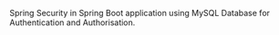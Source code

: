 Spring Security in Spring Boot application using MySQL Database for Authentication and Authorisation.